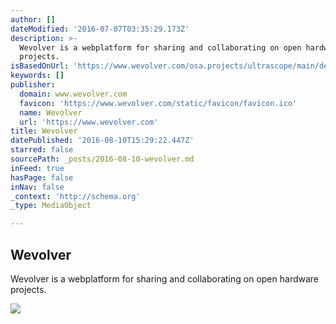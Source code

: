 ```yaml
---
author: []
dateModified: '2016-07-07T03:35:29.173Z'
description: >-
  Wevolver is a webplatform for sharing and collaborating on open hardware
  projects.
isBasedOnUrl: 'https://www.wevolver.com/osa.projects/ultrascope/main/description/'
keywords: []
publisher:
  domain: www.wevolver.com
  favicon: 'https://www.wevolver.com/static/favicon/favicon.ico'
  name: Wevolver
  url: 'https://www.wevolver.com'
title: Wevolver
datePublished: '2016-08-10T15:29:22.447Z'
starred: false
sourcePath: _posts/2016-08-10-wevolver.md
inFeed: true
hasPage: false
inNav: false
_context: 'http://schema.org'
_type: MediaObject

---
```

<article style=""><h1>Wevolver</h1><p>Wevolver is a webplatform for sharing and collaborating on open hardware projects.</p><img src="https://wevolver.com/static/images/logo/logo_2014_transparent_noText_224.png" /></article>